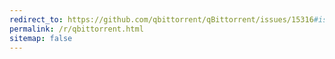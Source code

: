 ```yaml
---
redirect_to: https://github.com/qbittorrent/qBittorrent/issues/15316#issuecomment-964855980
permalink: /r/qbittorrent.html
sitemap: false
---
```

